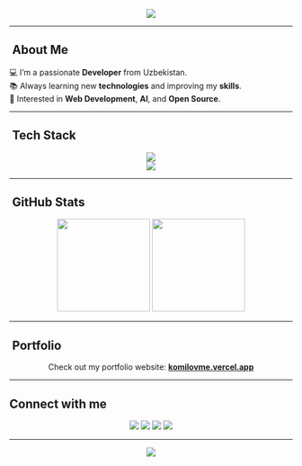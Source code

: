 <!-- Banner -->
<p align="center">
  <img src="https://capsule-render.vercel.app/api?type=waving&color=0:4facfe,100:00f2fe&height=200&section=header&text=Hi%20👋%2C%20I'm%20Javokhir%20Komilov&fontSize=45&fontColor=ffffff&animation=twinkling&fontAlignY=35"/>
</p>

---

## ​ About Me  
💻 I’m a passionate **Developer** from Uzbekistan.  
📚 Always learning new **technologies** and improving my **skills**.  
🌱 Interested in **Web Development**, **AI**, and **Open Source**.  

---

## ​​ Tech Stack  

<p align="center">
  <!-- Languages -->
  <img src="https://skillicons.dev/icons?i=python,cpp,ruby,java,html,css,js,ts,react,mysql" /><br>
  <!-- Tools -->
  <img src="https://skillicons.dev/icons?i=git,github,vscode,linux,figma" />
</p>

---

## ​ GitHub Stats  

<p align="center">
  <img src="https://github-readme-stats.vercel.app/api?username=komilovme&show_icons=true&theme=tokyonight" height="165"/>
  <img src="https://github-readme-streak-stats.herokuapp.com/?user=komilovme&theme=tokyonight" height="165"/>
</p>

---

## ​ Portfolio  
<p align="center">
  Check out my portfolio website:  
  <a href="https://komilovme.vercel.app/"><strong>komilovme.vercel.app</strong></a>
</p>

---

##  Connect with me  
<p align="center">
  <a href="https://t.me/komilovme"><img src="https://img.shields.io/badge/Telegram-26A5E4?style=for-the-badge&logo=telegram&logoColor=white"/></a>
  <a href="mailto:komilovme07@gmail.com"><img src="https://img.shields.io/badge/Gmail-D14836?style=for-the-badge&logo=gmail&logoColor=white"/></a>
  <a href="https://linkedin.com/in/komilovme"><img src="https://img.shields.io/badge/LinkedIn-0077B5?style=for-the-badge&logo=linkedin&logoColor=white"/></a>
  <a href="https://github.com/komilovme"><img src="https://img.shields.io/badge/GitHub-181717?style=for-the-badge&logo=github&logoColor=white"/></a>
</p>

---

<p align="center">
  <img src="https://capsule-render.vercel.app/api?type=waving&color=0:00f2fe,100:4facfe&height=120&section=footer"/>
</p>
